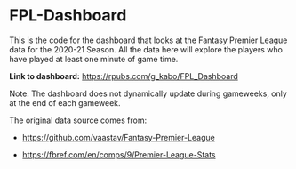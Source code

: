 # FPL-Dashboard

This is the code for the dashboard that looks at the Fantasy Premier League data for the 2020-21 Season. All the data here will explore the players who have played at least one minute of game time.

**Link to dashboard:** https://rpubs.com/g_kabo/FPL_Dashboard

Note: The dashboard does not dynamically update during gameweeks, only at the end of each gameweek. 

The original data source comes from: 

* https://github.com/vaastav/Fantasy-Premier-League

* https://fbref.com/en/comps/9/Premier-League-Stats
